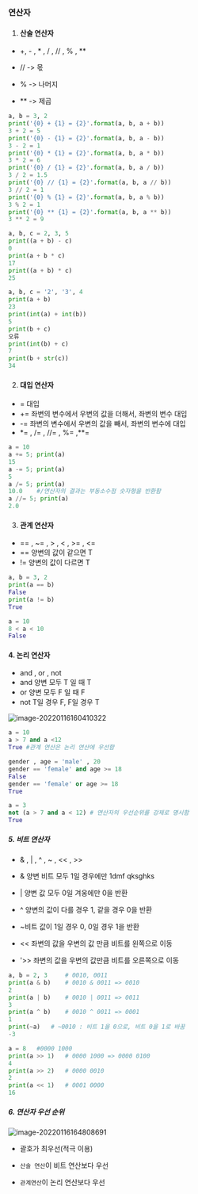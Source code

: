 ### 연산자

1. #### 산술 연산자

- +, - , * , / , // , % , **

- // -> 몫
- % -> 나머지
- ** -> 제곱

```python
a, b = 3, 2
print('{0} + {1} = {2}'.format(a, b, a + b))
3 + 2 = 5
print('{0} - {1} = {2}'.format(a, b, a - b))
3 - 2 = 1
print('{0} * {1} = {2}'.format(a, b, a * b))
3 * 2 = 6
print('{0} / {1} = {2}'.format(a, b, a / b))
3 / 2 = 1.5
print('{0} // {1} = {2}'.format(a, b, a // b))
3 // 2 = 1
print('{0} % {1} = {2}'.format(a, b, a % b))
3 % 2 = 1
print('{0} ** {1} = {2}'.format(a, b, a ** b))
3 ** 2 = 9
```

```python
a, b, c = 2, 3, 5
print((a + b) - c)
0
print(a + b * c)
17
print((a + b) * c)
25
```

```python
a, b, c = '2', '3', 4
print(a + b)
23
print(int(a) + int(b))
5
print(b + c)
오류
print(int(b) + c)
7
print(b + str(c))
34
```

2. #### 대입 연산자

- = 대입
- += 좌변의 변수에서 우변의 값을 더해서, 좌변의 변수 대입
- -= 좌변의 변수에서 우변의 값을 빼서, 좌변의 변수에 대입
- *= , /= , //= , %= ,**=

```python
a = 10
a += 5; print(a)
15
a -= 5; print(a)
5
a /= 5; print(a)
10.0    #/연산자의 결과는 부동소수점 숫자형을 반환함
a //= 5; print(a)
2.0
```

3. #### 관계 연산자

- == , ~= , > , < , >= , <=
- == 양변의 값이 같으면 T
- != 양변의 값이 다르면 T

```python
a, b = 3, 2
print(a == b)
False
print(a != b)
True

a = 10
8 < a < 10
False
```

#### 4. 논리 연산자

- and , or , not
- and 양변 모두 T 일 때 T
- or 양변 모두 F 일 때 F
- not T일 경우 F, F일 경우  T

![image-20220116160410322](C:\Users\MOONYS\AppData\Roaming\Typora\typora-user-images\image-20220116160410322.png)

```python
a = 10
a > 7 and a <12
True #관계 연산은 논리 연산에 우선함

gender , age = 'male' , 20
gender == 'female' and age >= 18
False
gender == 'female' or age >= 18
True

a = 3
not (a > 7 and a < 12) # 연산자의 우선순위를 강제로 명시함
True
```

##### 5. 비트 연산자

- & , | , ^ , ~ , << , >>
- & 양변 비트 모두 1일 경우에만 1dmf qksghks
- | 양변 값 모두 0일 겨웅에만 0을 반환
- ^ 양변의 값이 다를 경우 1, 같을 경우 0을 반환
- ~비트 값이 1일 경우 0, 0일 경우 1을 반환

- << 좌변의 값을 우변의 값 만큼 비트를 왼쪽으로 이동
- '>> 좌변의 값을 우변의 값만큼 비트를 오른쪽으로 이동

```python
a, b = 2, 3		# 0010, 0011
print(a & b)	# 0010 & 0011 => 0010
2
print(a | b)	# 0010 | 0011 => 0011
3
print(a ^ b)	# 0010 ^ 0011 => 0001
1
print(~a)	# ~0010 : 비트 1을 0으로, 비트 0을 1로 바꿈
-3

a = 8	#0000 1000
print(a >> 1)	# 0000 1000 => 0000 0100
4
print(a >> 2)	# 0000 0010
2
print(a << 1)	# 0001 0000
16
```

##### 6. 연산자 우선 순위

![image-20220116164808691](C:\Users\MOONYS\AppData\Roaming\Typora\typora-user-images\image-20220116164808691.png)

- 괄호가 최우선(적극 이용)
- `산술 연산`이 비트 연산보다 우선

- `관계연산`이 논리 연산보다 우선